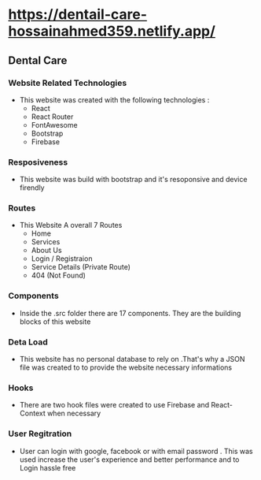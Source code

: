 # https://dentail-care-hossainahmed359.netlify.app/
## Dental Care 

### Website Related Technologies
- This website was created with the following technologies :
  * React
  * React Router
  * FontAwesome
  * Bootstrap
  * Firebase


### Resposiveness
- This website was build with bootstrap and it's resoponsive and device firendly


### Routes
- This Website A overall 7 Routes 
  * Home
  * Services
  * About Us
  * Login / Registraion
  * Service Details (Private Route)
  * 404 (Not Found)


### Components
- Inside the .src folder there are 17 components. They are the building blocks of this website


### Deta Load
- This website has no personal database to rely on .That's why a JSON file was created to to provide the website necessary informations 


### Hooks
- There are two hook files were created to use Firebase and React-Context when necessary


### User Regitration
- User can login with google, facebook or with email password . This was used increase the user's experience and better performance and to Login hassle free 

